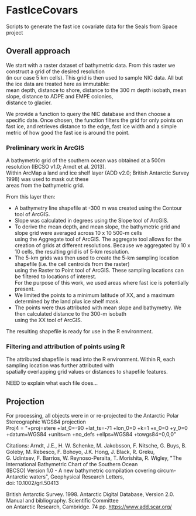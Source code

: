 # FastIceCovars
Scripts to generate the fast ice covariate data for the Seals from Space project

## Overall approach  
We start with a raster dataset of bathymetric data. From this raster we construct a grid of the desired resolution  
(in our case 5 km cells). This grid is then used to sample NIC data. All but the ice data are treated here as immutable:  
mean depth, distance to shore, distance to the 300 m depth isobath, mean slope, distance to ADPE and EMPE colonies,  
distance to glacier.

We provide a function to query the NIC database and then choose a specific date. Once chosen, the function 
filters the grid for only points on fast ice, and retrieves distance to the edge, fast ice width and a simple  
metric of how good the fast ice is around the point.

### Preliminary work in ArcGIS
A bathymetric grid of the southern ocean was obtained at a 500m resolution (IBCSO v1.0; Arndt et al. 2013).  
Within ArcMap a land and ice shelf layer (ADD v2.0; British Antarctic Survey 1998) was used to mask out these  
areas from the bathymetric grid.

From this layer then:
* A bathymetry line shapefile at -300 m was created using the Contour tool of ArcGIS.  
* Slope was calculated in degrees using the Slope tool of ArcGIS. 
* To derive the mean depth, and mean slope, the bathymetric grid and slope grid were averaged across 10 x 10 500-m cells  
   using the Aggregate tool of ArcGIS. The aggregate tool allows for the creation of grids at different resolutions.
   Because we aggregated by 10 x 10 cells, the resulting grid is of 5-km resolution. 
* The 5-km grids was then used to create the 5-km sampling location shapefile (i.e. the cell centroids from the raster)  
   using the Raster to Point tool of ArcGIS.  These sampling locations can be filtered to locations of interest.  
   For the purpose of this work, we used areas where fast ice is potentially present. 
* We limited the points to a minimum latitude of XX, and a maximum determined by the land plus ice shelf mask.
* The points were thus attributed with mean slope and bathymetry. We then calculated distance to the 300-m isobath  
   using the XX tool of ArcGIS.
     
The resulting shapefile is ready for use in the R environment.

### Filtering and attribution of points using R 
The attributed shapefile is read into the R environment. Within R, each sampling location was further attributed with  
spatially overlapping grid values or distances to shapefile features.

NEED to explain what each file does...

## Projection
For processing, all objects were in or re-projected to the Antarctic Polar Stereographic WGS84 projection  
Proj4 = "+proj=stere +lat_0=-90 +lat_ts=-71 +lon_0=0 +k=1 +x_0=0 +y_0=0 +datum=WGS84 +units=m +no_defs +ellps=WGS84 +towgs84=0,0,0"
 
Citations:
Arndt, J.E., H. W. Schenke, M. Jakobsson, F. Nitsche, G. Buys, B. Goleby, M. Rebesco, F. Bohoyo, J.K. Hong, J. Black, R. Greku,  
G. Udintsev, F. Barrios, W. Reynoso-Peralta, T. Morishita, R. Wigley, "The International Bathymetric Chart of the Southern Ocean  
(IBCSO) Version 1.0 - A new bathymetric compilation covering circum-Antarctic waters", Geophysical Research Letters,  
doi: 10.1002/grl.50413

British Antarctic Survey. 1998. Antarctic Digital Database, Version 2.0. Manual and bibliography. Scientific Committee  
on Antarctic Research, Cambridge. 74 pp. https://www.add.scar.org/
